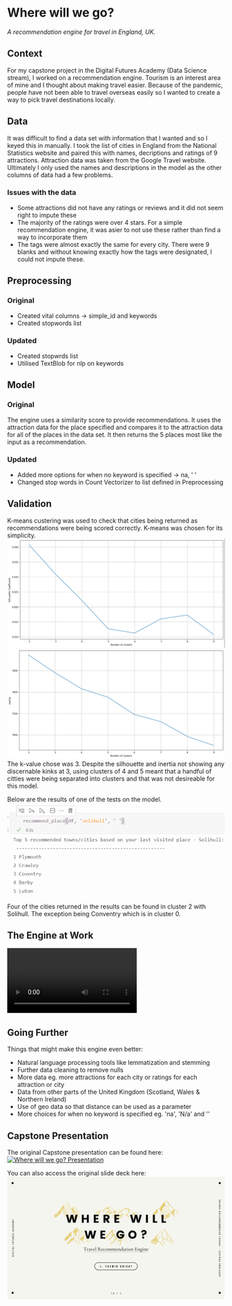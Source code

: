 # Where will we go?

*A recommendation engine for travel in England, UK.*

## Context

For my capstone project in the Digital Futures Academy (Data Science stream), I worked on a recommendation engine. Tourism is an interest area of mine and I thought about making travel easier. Because of the pandemic, people have not been able to travel overseas easily so I wanted to create a way to pick travel destinations locally.

## Data

It was difficult to find a data set with information that I wanted and so I keyed this in manually. I took the list of cities in England from the National Statistics website and paired this with names, decriptions and ratings of 9 attractions. Attraction data was taken from the Google Travel website. Ultimately I only used the names and descriptions in the model as the other columns of data had a few problems.

### Issues with the data

- Some attractions did not have any ratings or reviews and it did not seem right to impute these
- The majority of the ratings were over 4 stars. For a simple recommendation engine, it was asier to not use these rather than find a way to incorporate them
- The tags were almost exactly the same for every city. There were 9 blanks and without knowing exactly how the tags were designated, I could not impute these.

## Preprocessing

### Original

- Created vital columns -> simple_id and keywords
- Created stopwords list

### Updated

- Created stopwrds list
- Utilised TextBlob for nlp on keywords

## Model

### Original

The engine uses a similarity score to provide recommendations. It uses the attraction data for the place specified and compares it to the attraction data for all of the places in the data set. It then returns the 5 places most like the input as a recommendation.

### Updated

- Added more options for when no keyword is specified -> na, ' '
- Changed stop words in Count Vectorizer to list defined in Preprocessing

## Validation

K-means custering was used to check that cities being returned as recommendations were being scored correctly. K-means was chosen for its simplicity.
![Silhouette Coefficient 2](silhouette_coefficient.png "New Silhouette Coefficient")
![Inertia 2](inertia.png)
The k-value chose was 3. Despite the silhouette and inertia not showing any discernable kinks at 3, using clusters of 4 and 5 meant that a handful of citties were being separated into clusters and that was not desireable for this model.

Below are the results of one of the tests on the model.
![Testing the model](model_validation.png "New Inertia")

Four of the cities returned in the results can be found in cluster 2 with Solihull. The exception being Conventry which is in cluster 0.

## The Engine at Work

![Where will we go Demo](https://github.com/YaszMoon/DF-Capstone/blob/main/capstone_demo.mp4 "Where will we go? Demonstration")

## Going Further

Things that might make this engine even better:

- Natural language processing tools like lemmatization and stemming
- Further data cleaning to remove nulls
- More data eg. more attractions for each city or ratings for each attraction or city
- Data from other parts of the United Kingdom (Scotland, Wales & Northern Ireland)
- Use of geo data so that distance can be used as a parameter
- More choices for when no keyword is specified eg. 'na', 'N/a' and ''

## Capstone Presentation

The original Capstone presentation can be found here:
[![Where will we go? Presentation]({http://i3.ytimg.com/vi/arswHdnvzKU/maxresdefault.jpg})]({https://www.youtube.com/watch?v=arswHdnvzKU} "Where will we go? Presentation")

You can also access the original slide deck here:
[![Where will we go? Slide Deck](presentation_image.png)]({https://www.canva.com/design/DAEiPmroi70/OwbYTGj-oDw4gARrxZwC5A/view?utm_content=DAEiPmroi70&utm_campaign=designshare&utm_medium=link&utm_source=publishpresent} "Where will we go? Slide Deck")
